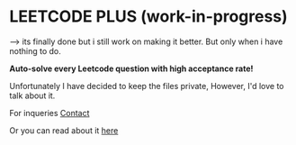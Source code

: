 # LEETCODE PLUS (work-in-progress)
--> its finally done but i still work on making it better. But only when i  have nothing to do.

**Auto-solve every Leetcode question with high acceptance rate!**


Unfortunately I have decided to keep the files private, However, I'd love to talk about it. 

For inqueries [Contact](gauravmohit1324@gmail.com)

Or you can read about it [here](https://mohit-005.github.io/Leetcode-Plus/)
